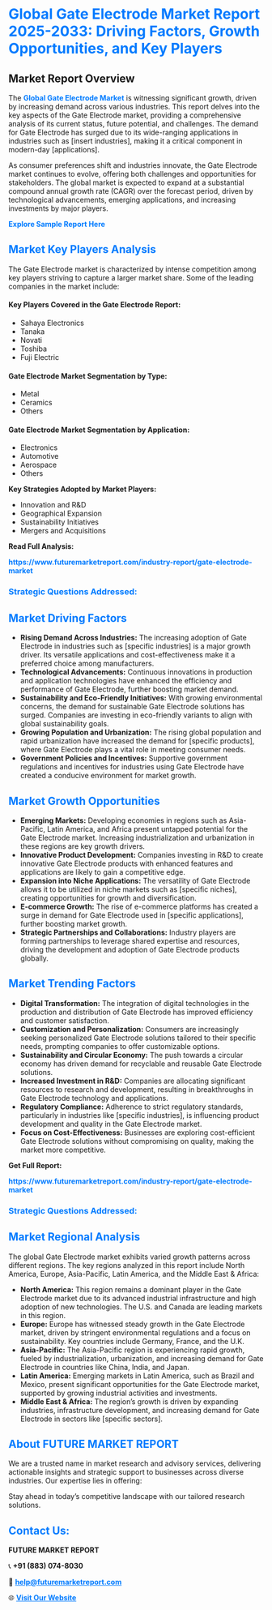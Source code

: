 <h1 style="color: #007BFF;">Global Gate Electrode Market Report 2025-2033: Driving Factors, Growth Opportunities, and Key Players</h1>

<section id="overview">
<h2>Market Report Overview</h2>
<p>The <a href="https://www.futuremarketreport.com/industry-report/gate-electrode-market" style="color: #007BFF; text-decoration: none;"><strong>Global Gate Electrode Market</strong></a> is witnessing significant growth, driven by increasing demand across various industries. This report delves into the key aspects of the Gate Electrode market, providing a comprehensive analysis of its current status, future potential, and challenges. The demand for Gate Electrode has surged due to its wide-ranging applications in industries such as [insert industries], making it a critical component in modern-day [applications].</p>
<p>As consumer preferences shift and industries innovate, the Gate Electrode market continues to evolve, offering both challenges and opportunities for stakeholders. The global market is expected to expand at a substantial compound annual growth rate (CAGR) over the forecast period, driven by technological advancements, emerging applications, and increasing investments by major players.</p>
</section>

<section id="overview">
<p><a href="https://www.futuremarketreport.com/request-sample/reportId=76186" style="color: #007BFF; text-decoration: none;"><strong>Explore Sample Report Here</strong></a></p>
</section>

<section id="key-players">
<h2 style="color: #007BFF;">Market Key Players Analysis</h2>
<p>The Gate Electrode market is characterized by intense competition among key players striving to capture a larger market share. Some of the leading companies in the market include:</p>
<h4>Key Players Covered in the Gate Electrode Report:</h4>
<ul><li>Sahaya Electronics</li><li>Tanaka</li><li>Novati</li><li>Toshiba</li><li>Fuji Electric</li></ul>
<h4>Gate Electrode Market Segmentation by Type:</h4>
<ul><li>Metal</li><li>Ceramics</li><li>Others</li></ul>

<h4>Gate Electrode Market Segmentation by Application:</h4>
<ul><li>Electronics</li><li>Automotive</li><li>Aerospace</li><li>Others</li></ul>
<p><strong>Key Strategies Adopted by Market Players:</strong></p>
<ul>
<li>Innovation and R&D</li>
<li>Geographical Expansion</li>
<li>Sustainability Initiatives</li>
<li>Mergers and Acquisitions</li>
</ul>
</section>

<section>
<p><strong>Read Full Analysis: </strong></p><a href="https://www.futuremarketreport.com/industry-report/gate-electrode-market" style="color: #007BFF; text-decoration: none;"><strong>https://www.futuremarketreport.com/industry-report/gate-electrode-market</strong></a>
<h3 style="color: #007BFF;">Strategic Questions Addressed:</h3>
</section>

<section id="driving-factors">
<h2 style="color: #007BFF;">Market Driving Factors</h2>
<ul>
<li><strong>Rising Demand Across Industries:</strong> The increasing adoption of Gate Electrode in industries such as [specific industries] is a major growth driver. Its versatile applications and cost-effectiveness make it a preferred choice among manufacturers.</li>
<li><strong>Technological Advancements:</strong> Continuous innovations in production and application technologies have enhanced the efficiency and performance of Gate Electrode, further boosting market demand.</li>
<li><strong>Sustainability and Eco-Friendly Initiatives:</strong> With growing environmental concerns, the demand for sustainable Gate Electrode solutions has surged. Companies are investing in eco-friendly variants to align with global sustainability goals.</li>
<li><strong>Growing Population and Urbanization:</strong> The rising global population and rapid urbanization have increased the demand for [specific products], where Gate Electrode plays a vital role in meeting consumer needs.</li>
<li><strong>Government Policies and Incentives:</strong> Supportive government regulations and incentives for industries using Gate Electrode have created a conducive environment for market growth.</li>
</ul>
</section>

<section id="growth-opportunities">
<h2 style="color: #007BFF;">Market Growth Opportunities</h2>
<ul>
<li><strong>Emerging Markets:</strong> Developing economies in regions such as Asia-Pacific, Latin America, and Africa present untapped potential for the Gate Electrode market. Increasing industrialization and urbanization in these regions are key growth drivers.</li>
<li><strong>Innovative Product Development:</strong> Companies investing in R&D to create innovative Gate Electrode products with enhanced features and applications are likely to gain a competitive edge.</li>
<li><strong>Expansion into Niche Applications:</strong> The versatility of Gate Electrode allows it to be utilized in niche markets such as [specific niches], creating opportunities for growth and diversification.</li>
<li><strong>E-commerce Growth:</strong> The rise of e-commerce platforms has created a surge in demand for Gate Electrode used in [specific applications], further boosting market growth.</li>
<li><strong>Strategic Partnerships and Collaborations:</strong> Industry players are forming partnerships to leverage shared expertise and resources, driving the development and adoption of Gate Electrode products globally.</li>
</ul>
</section>

<section id="trending-factors">
<h2 style="color: #007BFF;">Market Trending Factors</h2>
<ul>
<li><strong>Digital Transformation:</strong> The integration of digital technologies in the production and distribution of Gate Electrode has improved efficiency and customer satisfaction.</li>
<li><strong>Customization and Personalization:</strong> Consumers are increasingly seeking personalized Gate Electrode solutions tailored to their specific needs, prompting companies to offer customizable options.</li>
<li><strong>Sustainability and Circular Economy:</strong> The push towards a circular economy has driven demand for recyclable and reusable Gate Electrode solutions.</li>
<li><strong>Increased Investment in R&D:</strong> Companies are allocating significant resources to research and development, resulting in breakthroughs in Gate Electrode technology and applications.</li>
<li><strong>Regulatory Compliance:</strong> Adherence to strict regulatory standards, particularly in industries like [specific industries], is influencing product development and quality in the Gate Electrode market.</li>
<li><strong>Focus on Cost-Effectiveness:</strong> Businesses are exploring cost-efficient Gate Electrode solutions without compromising on quality, making the market more competitive.</li>
</ul>
</section>

<section>
<p><strong>Get Full Report: </strong></p><a href="https://www.futuremarketreport.com/industry-report/gate-electrode-market" style="color: #007BFF; text-decoration: none;"><strong>https://www.futuremarketreport.com/industry-report/gate-electrode-market</strong></a>
<h3 style="color: #007BFF;">Strategic Questions Addressed:</h3>
</section>


<section id="regional-analysis">
<h2 style="color: #007BFF;">Market Regional Analysis</h2>
<p>The global Gate Electrode market exhibits varied growth patterns across different regions. The key regions analyzed in this report include North America, Europe, Asia-Pacific, Latin America, and the Middle East & Africa:</p>
<ul>
<li><strong>North America:</strong> This region remains a dominant player in the Gate Electrode market due to its advanced industrial infrastructure and high adoption of new technologies. The U.S. and Canada are leading markets in this region.</li>
<li><strong>Europe:</strong> Europe has witnessed steady growth in the Gate Electrode market, driven by stringent environmental regulations and a focus on sustainability. Key countries include Germany, France, and the U.K.</li>
<li><strong>Asia-Pacific:</strong> The Asia-Pacific region is experiencing rapid growth, fueled by industrialization, urbanization, and increasing demand for Gate Electrode in countries like China, India, and Japan.</li>
<li><strong>Latin America:</strong> Emerging markets in Latin America, such as Brazil and Mexico, present significant opportunities for the Gate Electrode market, supported by growing industrial activities and investments.</li>
<li><strong>Middle East & Africa:</strong> The region’s growth is driven by expanding industries, infrastructure development, and increasing demand for Gate Electrode in sectors like [specific sectors].</li>
</ul>
</section>

<footer>
<h2 style="color: #007BFF;">About FUTURE MARKET REPORT</h2>
<p>We are a trusted name in market research and advisory services, delivering actionable insights and strategic support to businesses across diverse industries. Our expertise lies in offering:</p>

<p>Stay ahead in today’s competitive landscape with our tailored research solutions.</p>

<h2 style="color: #007BFF;">Contact Us:</h2>
<p><strong>FUTURE MARKET REPORT</strong></p>
<p>📞 <strong>+91 (883) 074-8030</strong></p>
<p>📧 <strong><a href="mailto:help@futuremarketreport.com" style="color: #007BFF;">help@futuremarketreport.com</a></strong></p>
<p>🌐 <strong><a href="https://www.futuremarketreport.com/" style="color: #007BFF;">Visit Our Website</a></strong></p>
</footer>